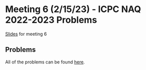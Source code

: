 # Meeting 6 (2/15/23) - ICPC NAQ 2022-2023 Problems

[Slides](https://docs.google.com/presentation/d/17WjgY6XpA3BP8-UN91JG3muTOPORHnDsJJX1MSNsDj8/edit#slide=id.p) for meeting 6

## Problems
All of the problems can be found [here](https://open.kattis.com/problem-sources/2022%20ICPC%20North%20America%20Qualifier).